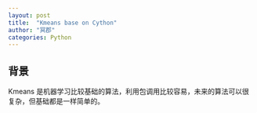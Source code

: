 ```yaml
---
layout: post
title:  "Kmeans base on Cython"
author: "冥郡"
categories: Python
---
```


##  背景

Kmeans 是机器学习比较基础的算法，利用包调用比较容易，未来的算法可以很复杂，但基础都是一样简单的。